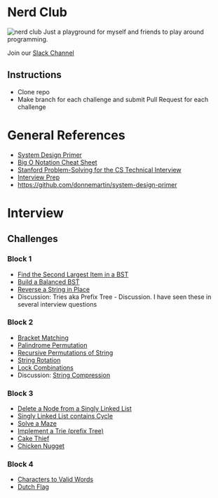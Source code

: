 # Nerd Club 
![nerd club](./nerd_club.jpg)
Just a playground for myself and friends to play around programming.

Join our [Slack Channel](http://seattlenerdclub.slack.com)

## Instructions
* Clone repo
* Make branch for each challenge and submit Pull Request for each challenge

# General References
* [System Design Primer](https://github.com/donnemartin/system-design-primer)
* [Big O Notation Cheat Sheet](http://bigocheatsheet.com/)
* [Stanford  Problem-Solving for the CS Technical Interview](https://web.stanford.edu/class/cs9/)
* [Interview Prep](https://github.com/kdn251/interviews/blob/master/README.md)
* https://github.com/donnemartin/system-design-primer


# Interview 


## Challenges
### Block 1
* [Find the Second Largest Item in a BST](second-largest-item-in-bst.md)
* [Build a Balanced BST](build_balanced_bst.md)
* [Reverse a String in Place](reverse-string-in-place.md)
* Discussion: Tries aka Prefix Tree - Discussion.  I have seen these in several interview questions

### Block 2
* [Bracket Matching](bracket-matching.md)
* [Palindrome Permutation](palindrome-permutation.md)
* [Recursive Permutations of String](recursive-string-permutations.md)
* [String Rotation](string-rotation.md)
* [Lock Combinations](lock-combinations.md)
* Discussion: [String Compression](string-compression.md)

### Block 3
* [Delete a Node from a Singly Linked List](delete-node.md)
* [Singly Linked List contains Cycle](linked-list-cycle.md)
* [Solve a Maze](maze.md)
* [Implement a Trie (prefix Tree)](trie.md)
* [Cake Thief](cake-thief.md)
* [Chicken Nugget](chicken-nugget.md)

### Block 4
* [Characters to Valid Words](chars-to-words.md)
* [Dutch Flag](dutch-flag.md)